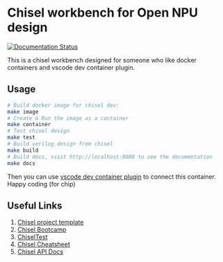 # Chisel workbench for Open NPU design

[![Documentation Status](https://readthedocs.org/projects/chisel-opennpu/badge/?version=latest)](https://chisel-opennpu.readthedocs.io/en/latest/?badge=latest)

This is a chisel workbench designed for someone who like docker containers and vscode dev container plugin.

## Usage

```bash
# Build docker image for chisel dev:
make image
# Create & Run the image as a container
make container
# Test chisel design
make test
# Build verilog design from chisel
make build
# Build docs, visit http://localhost:8000 to see the documentation
make docs
```

Then you can use [vscode dev container plugin](https://marketplace.visualstudio.com/items?itemName=ms-vscode-remote.remote-containers) to connect this container. Happy coding (for chip)

## Useful Links

1. [Chisel project template](https://github.com/freechipsproject/chisel-template/tree/main#chisel-project-template)
2. [Chisel Bootcamp](https://mybinder.org/v2/gh/freechipsproject/chisel-bootcamp/master)
3. [ChiselTest](https://github.com/ucb-bar/chiseltest)
4. [Chisel Cheatsheet](https://github.com/freechipsproject/chisel-cheatsheet/releases/latest/download/chisel_cheatsheet.pdf)
5. [Chisel API Docs](https://javadoc.io/doc/org.chipsalliance/chisel_2.13/5.0.0/index.html)
